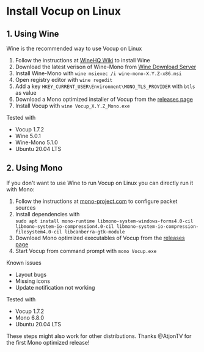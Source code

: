 # Install Vocup on Linux

## 1. Using Wine

Wine is the recommended way to use Vocup on Linux

1. Follow the instructions at [WineHQ Wiki](https://wiki.winehq.org/Download) to install Wine
2. Download the latest verison of Wine-Mono from [Wine Download Server](https://dl.winehq.org/wine/wine-mono/)
3. Install Wine-Mono with `wine msiexec /i wine-mono-X.Y.Z-x86.msi`
4. Open registry editor with `wine regedit`
5. Add a key `HKEY_CURRENT_USER\Environment\MONO_TLS_PROVIDER` with `btls` as value
6. Download a Mono optimized installer of Vocup from the [releases page](https://github.com/daniel-lerch/vocup/releases)
7. Install Vocup with `wine Vocup_X.Y.Z_Mono.exe`

Tested with

- Vocup 1.7.2
- Wine 5.0.1
- Wine-Mono 5.1.0
- Ubuntu 20.04 LTS

## 2. Using Mono

If you don't want to use Wine to run Vocup on Linux you can directly run it with Mono:

1. Follow the instructions at [mono-project.com](https://www.mono-project.com/download/stable/#download-lin-ubuntu) to configure packet sources
2. Install dependencies with  
`sudo apt install mono-runtime libmono-system-windows-forms4.0-cil libmono-system-io-compression4.0-cil libmono-system-io-compression-filesystem4.0-cil libcanberra-gtk-module`
3. Download Mono optimized executables of Vocup from the [releases page](https://github.com/daniel-lerch/vocup/releases)
4. Start Vocup from command prompt with `mono Vocup.exe`

Known issues

- Layout bugs
- Missing icons
- Update notification not working

Tested with

- Vocup 1.7.2
- Mono 6.8.0
- Ubuntu 20.04 LTS

These steps might also work for other distributions. Thanks @AtjonTV for the first Mono optimized release!
